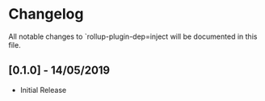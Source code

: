 # Changelog

All notable changes to `rollup-plugin-dep=inject will be documented in this file.

## [0.1.0] - 14/05/2019

- Initial Release
